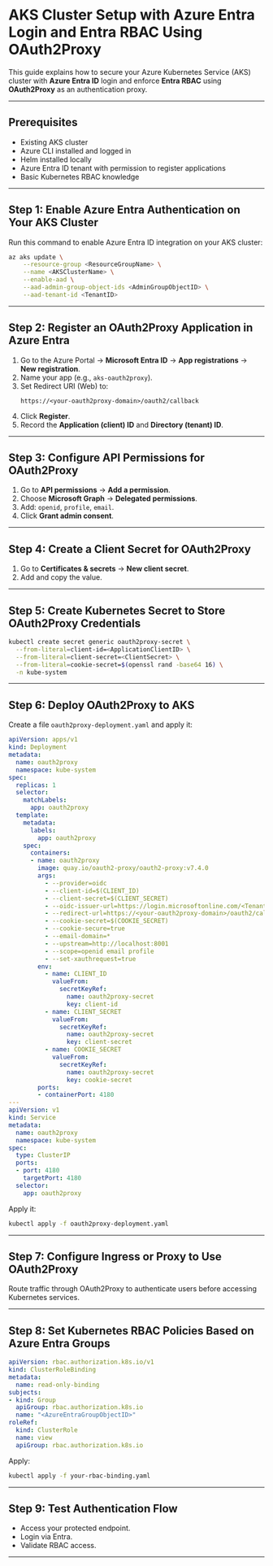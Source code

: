 # AKS Cluster Setup with Azure Entra Login and Entra RBAC Using OAuth2Proxy

This guide explains how to secure your Azure Kubernetes Service (AKS) cluster with **Azure Entra ID** login and enforce **Entra RBAC** using **OAuth2Proxy** as an authentication proxy.

---

## Prerequisites

- Existing AKS cluster
- Azure CLI installed and logged in
- Helm installed locally
- Azure Entra ID tenant with permission to register applications
- Basic Kubernetes RBAC knowledge

---

## Step 1: Enable Azure Entra Authentication on Your AKS Cluster

Run this command to enable Azure Entra ID integration on your AKS cluster:

```bash
az aks update \
    --resource-group <ResourceGroupName> \
    --name <AKSClusterName> \
    --enable-aad \
    --aad-admin-group-object-ids <AdminGroupObjectID> \
    --aad-tenant-id <TenantID>
```

---

## Step 2: Register an OAuth2Proxy Application in Azure Entra

1. Go to the Azure Portal → **Microsoft Entra ID** → **App registrations** → **New registration**.
2. Name your app (e.g., `aks-oauth2proxy`).
3. Set Redirect URI (Web) to:
   ```
   https://<your-oauth2proxy-domain>/oauth2/callback
   ```
4. Click **Register**.
5. Record the **Application (client) ID** and **Directory (tenant) ID**.

---

## Step 3: Configure API Permissions for OAuth2Proxy

1. Go to **API permissions** → **Add a permission**.
2. Choose **Microsoft Graph** → **Delegated permissions**.
3. Add: `openid`, `profile`, `email`.
4. Click **Grant admin consent**.

---

## Step 4: Create a Client Secret for OAuth2Proxy

1. Go to **Certificates & secrets** → **New client secret**.
2. Add and copy the value.

---

## Step 5: Create Kubernetes Secret to Store OAuth2Proxy Credentials

```bash
kubectl create secret generic oauth2proxy-secret \
  --from-literal=client-id=<ApplicationClientID> \
  --from-literal=client-secret=<ClientSecret> \
  --from-literal=cookie-secret=$(openssl rand -base64 16) \
  -n kube-system
```

---

## Step 6: Deploy OAuth2Proxy to AKS

Create a file `oauth2proxy-deployment.yaml` and apply it:

```yaml
apiVersion: apps/v1
kind: Deployment
metadata:
  name: oauth2proxy
  namespace: kube-system
spec:
  replicas: 1
  selector:
    matchLabels:
      app: oauth2proxy
  template:
    metadata:
      labels:
        app: oauth2proxy
    spec:
      containers:
      - name: oauth2proxy
        image: quay.io/oauth2-proxy/oauth2-proxy:v7.4.0
        args:
          - --provider=oidc
          - --client-id=$(CLIENT_ID)
          - --client-secret=$(CLIENT_SECRET)
          - --oidc-issuer-url=https://login.microsoftonline.com/<TenantID>/v2.0
          - --redirect-url=https://<your-oauth2proxy-domain>/oauth2/callback
          - --cookie-secret=$(COOKIE_SECRET)
          - --cookie-secure=true
          - --email-domain=*
          - --upstream=http://localhost:8001
          - --scope=openid email profile
          - --set-xauthrequest=true
        env:
          - name: CLIENT_ID
            valueFrom:
              secretKeyRef:
                name: oauth2proxy-secret
                key: client-id
          - name: CLIENT_SECRET
            valueFrom:
              secretKeyRef:
                name: oauth2proxy-secret
                key: client-secret
          - name: COOKIE_SECRET
            valueFrom:
              secretKeyRef:
                name: oauth2proxy-secret
                key: cookie-secret
        ports:
        - containerPort: 4180
---
apiVersion: v1
kind: Service
metadata:
  name: oauth2proxy
  namespace: kube-system
spec:
  type: ClusterIP
  ports:
  - port: 4180
    targetPort: 4180
  selector:
    app: oauth2proxy
```

Apply it:

```bash
kubectl apply -f oauth2proxy-deployment.yaml
```

---

## Step 7: Configure Ingress or Proxy to Use OAuth2Proxy

Route traffic through OAuth2Proxy to authenticate users before accessing Kubernetes services.

---

## Step 8: Set Kubernetes RBAC Policies Based on Azure Entra Groups

```yaml
apiVersion: rbac.authorization.k8s.io/v1
kind: ClusterRoleBinding
metadata:
  name: read-only-binding
subjects:
- kind: Group
  apiGroup: rbac.authorization.k8s.io
  name: "<AzureEntraGroupObjectID>"
roleRef:
  kind: ClusterRole
  name: view
  apiGroup: rbac.authorization.k8s.io
```

Apply:

```bash
kubectl apply -f your-rbac-binding.yaml
```

---

## Step 9: Test Authentication Flow

- Access your protected endpoint.
- Login via Entra.
- Validate RBAC access.

---